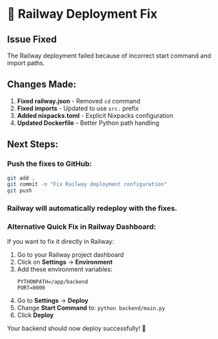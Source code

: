 # 🚀 Railway Deployment Fix

## Issue Fixed
The Railway deployment failed because of incorrect start command and import paths.

## Changes Made:
1. **Fixed railway.json** - Removed `cd` command
2. **Fixed imports** - Updated to use `src.` prefix
3. **Added nixpacks.toml** - Explicit Nixpacks configuration
4. **Updated Dockerfile** - Better Python path handling

## Next Steps:

### Push the fixes to GitHub:
```bash
git add .
git commit -m "Fix Railway deployment configuration"
git push
```

### Railway will automatically redeploy with the fixes.

### Alternative Quick Fix in Railway Dashboard:
If you want to fix it directly in Railway:

1. Go to your Railway project dashboard
2. Click on **Settings** → **Environment**
3. Add these environment variables:
   ```
   PYTHONPATH=/app/backend
   PORT=8000
   ```
4. Go to **Settings** → **Deploy**
5. Change **Start Command** to: `python backend/main.py`
6. Click **Deploy**

Your backend should now deploy successfully! 🎉

